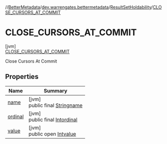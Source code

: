 //[BetterMetadata](../../../../index.md)/[dev.warrengates.bettermetadata](../../index.md)/[ResultSetHoldability](../index.md)/[CLOSE_CURSORS_AT_COMMIT](index.md)

# CLOSE_CURSORS_AT_COMMIT

[jvm]\
[CLOSE_CURSORS_AT_COMMIT](index.md)

Close Cursors At Commit

## Properties

| Name | Summary |
|---|---|
| [name](../../-version-column-type/-i-s_-p-s-e-u-d-o_-c-o-l-u-m-n/index.md#-372974862%2FProperties%2F-1216412040) | [jvm]<br>public final [String](https://kotlinlang.org/api/latest/jvm/stdlib/kotlin/-string/index.html)[name](../../-version-column-type/-i-s_-p-s-e-u-d-o_-c-o-l-u-m-n/index.md#-372974862%2FProperties%2F-1216412040) |
| [ordinal](../../-version-column-type/-i-s_-p-s-e-u-d-o_-c-o-l-u-m-n/index.md#-739389684%2FProperties%2F-1216412040) | [jvm]<br>public final [Int](https://kotlinlang.org/api/latest/jvm/stdlib/kotlin/-int/index.html)[ordinal](../../-version-column-type/-i-s_-p-s-e-u-d-o_-c-o-l-u-m-n/index.md#-739389684%2FProperties%2F-1216412040) |
| [value](../-h-o-l-d_-c-u-r-s-o-r-s_-o-v-e-r_-c-o-m-m-i-t/index.md#1032183191%2FProperties%2F-1216412040) | [jvm]<br>public open [Int](https://kotlinlang.org/api/latest/jvm/stdlib/kotlin/-int/index.html)[value](../-h-o-l-d_-c-u-r-s-o-r-s_-o-v-e-r_-c-o-m-m-i-t/index.md#1032183191%2FProperties%2F-1216412040) |
